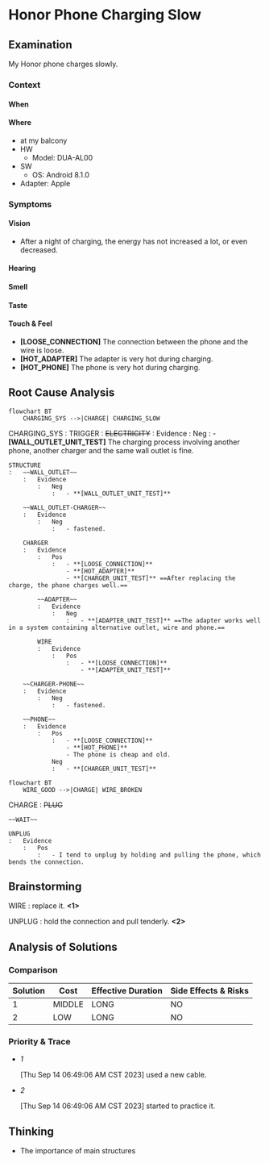 # Honor Phone Charging Slow

## Examination
[problem overview]: #
[a problem can be the output or input of a process. For output, it can be a bad output. For input, it can be a waste of resources]: #

My Honor phone charges slowly.

### Context

#### When
[Specification: year, season, daytime, during & after some events, duration]: #

#### Where
[Localization]: #
- at my balcony
- HW
	- Model: DUA-AL00
- SW
	- OS: Android 8.1.0
- Adapter: Apple

### Symptoms
[avoid biases]: #
[collect evidence used by hypothesis built in the root cause analysis phrase]: #
[comparison between actuation and expectation]: #
[specification: location, degree]: #

#### Vision

- After a night of charging, the energy has not increased a lot, or even decreased.

#### Hearing

#### Smell

#### Taste

#### Touch & Feel

- **[LOOSE_CONNECTION]** The connection between the phone and the wire is loose.
- **[HOT_ADAPTER]** The adapter is very hot during charging.
- **[HOT_PHONE]** The phone is very hot during charging.

## Root Cause Analysis
[backward cause reasoning for general problems]: #
[
process
	- stable
		- expected
		- unexpected
	- human	
]: #
[recursive trouble shooting for engineering problems to an atomic level (build hypothesis, use evidence (examination  + unit tests))]: #

```mermaid
flowchart BT
	CHARGING_SYS -->|CHARGE| CHARGING_SLOW
```

CHARGING_SYS
:	TRIGGER
	:	~~ELECTRICITY~~
		:	Evidence
			:	Neg
				: 	- **[WALL_OUTLET_UNIT_TEST]** The charging process involving another phone, another charger and the same wall outlet is fine.
		
	STRUCTURE
	:	~~WALL_OUTLET~~
		:	Evidence
			:	Neg
				: 	- **[WALL_OUTLET_UNIT_TEST]**
				
		~~WALL_OUTLET-CHARGER~~
		:	Evidence
			:	Neg
				: 	- fastened.
				
		CHARGER
		:	Evidence
			:	Pos
				:	- **[LOOSE_CONNECTION]**
					- **[HOT_ADAPTER]**
					- **[CHARGER_UNIT_TEST]** ==After replacing the charge, the phone charges well.==
			
			~~ADAPTER~~
			:	Evidence
				:	Neg
					:	- **[ADAPTER_UNIT_TEST]** ==The adapter works well in a system containing alternative outlet, wire and phone.==
					
			WIRE
			:	Evidence
				:	Pos
					:	- **[LOOSE_CONNECTION]**
						- **[ADAPTER_UNIT_TEST]**
			
		~~CHARGER-PHONE~~
		:	Evidence
			:	Neg
				: 	- fastened.
				
		~~PHONE~~
		:	Evidence
			:	Pos
				:	- **[LOOSE_CONNECTION]**
					- **[HOT_PHONE]**
					- The phone is cheap and old.
				Neg
				:	- **[CHARGER_UNIT_TEST]**

```mermaid
flowchart BT
	WIRE_GOOD -->|CHARGE| WIRE_BROKEN
```

CHARGE
:	~~PLUG~~

	~~WAIT~~
	
	UNPLUG
	:	Evidence
		:	Pos
			:	- I tend to unplug by holding and pulling the phone, which bends the connection.	
	
	
## Brainstorming
[removal of touchable physical objects is applicable]: #
[replacement V.S repair. Localize the problem to an atomic level where fixing it components is more expensive than replacing it as a whole]: #

WIRE
:	replace it. **<1>**

UNPLUG
:	hold the connection and pull tenderly. **<2>**

## Analysis of Solutions

### Comparison
| Solution | Cost | Effective Duration | Side Effects & Risks |
| --- | --- | --- | --- |
| 1 | MIDDLE | LONG | NO |
| 2 | LOW | LONG | NO |

### Priority & Trace
[try from treatments to prevention based on time bound]: #

- *1*

	[Thu Sep 14 06:49:06 AM CST 2023] used a new cable.
	
- *2*

	[Thu Sep 14 06:49:06 AM CST 2023] started to practice it. 

## Thinking
[Lessons learned from this experience]: #

- The importance of main structures


<!--stackedit_data:
eyJoaXN0b3J5IjpbLTM0MjMwODMwN119
-->